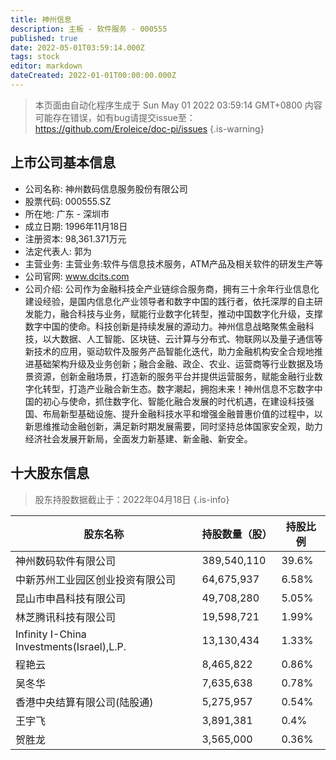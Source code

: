 ```yaml
---
title: 神州信息
description: 主板 - 软件服务 - 000555
published: true
date: 2022-05-01T03:59:14.000Z
tags: stock
editor: markdown
dateCreated: 2022-01-01T00:00:00.000Z
---
```


> 本页面由自动化程序生成于 Sun May 01 2022 03:59:14 GMT+0800
> 内容可能存在错误，如有bug请提交issue至：https://github.com/Eroleice/doc-pi/issues
{.is-warning}

## 上市公司基本信息
- 公司名称: 神州数码信息服务股份有限公司
- 股票代码: 000555.SZ
- 所在地: 广东 - 深圳市
- 成立日期: 1996年11月18日
- 注册资本: 98,361.371万元
- 法定代表人: 郭为
- 主营业务: 主营业务:软件与信息技术服务，ATM产品及相关软件的研发生产等
- 公司官网: www.dcits.com
- 公司介绍: 公司作为金融科技全产业链综合服务商，拥有三十余年行业信息化建设经验，是国内信息化产业领导者和数字中国的践行者，依托深厚的自主研发能力，融合科技与业务，赋能行业数字化转型，推动中国数字化升级，支撑数字中国的使命。科技创新是持续发展的源动力。神州信息战略聚焦金融科技，以大数据、人工智能、区块链、云计算与分布式、物联网以及量子通信等新技术的应用，驱动软件及服务产品智能化迭代，助力金融机构安全合规地推进基础架构升级及业务创新；融合金融、政企、农业、运营商等行业数据及场景资源，创新金融场景，打造新的服务平台并提供运营服务，赋能金融行业数字化转型，打造产业融合新生态。数字潮起，拥抱未来！神州信息不忘数字中国的初心与使命，抓住数字化、智能化融合发展的时代机遇，在建设科技强国、布局新型基础设施、提升金融科技水平和增强金融普惠价值的过程中，以新思维推动金融创新，满足新时期发展需要，同时坚持总体国家安全观，助力经济社会发展开新局，全面发力新基建、新金融、新安全。


## 十大股东信息
> 股东持股数据截止于：2022年04月18日
{.is-info}

| 股东名称 | 持股数量（股） | 持股比例 |
| --- | --- | --- |
| 神州数码软件有限公司 | 389,540,110 | 39.6% |
| 中新苏州工业园区创业投资有限公司 | 64,675,937 | 6.58% |
| 昆山市申昌科技有限公司 | 49,708,280 | 5.05% |
| 林芝腾讯科技有限公司 | 19,598,721 | 1.99% |
| Infinity I-China Investments(Israel),L.P. | 13,130,434 | 1.33% |
| 程艳云 | 8,465,822 | 0.86% |
| 吴冬华 | 7,635,638 | 0.78% |
| 香港中央结算有限公司(陆股通) | 5,275,957 | 0.54% |
| 王宇飞 | 3,891,381 | 0.4% |
| 贺胜龙 | 3,565,000 | 0.36% |




